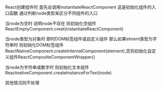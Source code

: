 React创建组件时 首先会调用instantiateReactComponent 这是初始化组件的入口函数 通过判断node类型来区分不同组件的入口

当node为空时 说明node不存在 则初始化空组件 ReactEmptyComponent.creat(instantiateReactComponent)

当node类型为对象时 即时DOM标签组件或自定义组件 那么如果elment类型为字符串时 则初始化DOM标签组件ReactNativeComponent.createInternalComponent(element),否则初始化自定义组件ReactCompositeComponentWrapper()

当node为字符串或数字时 则初始化文本组件ReactnativeComponent.createInstanceForText(node)

其他情况则不处理